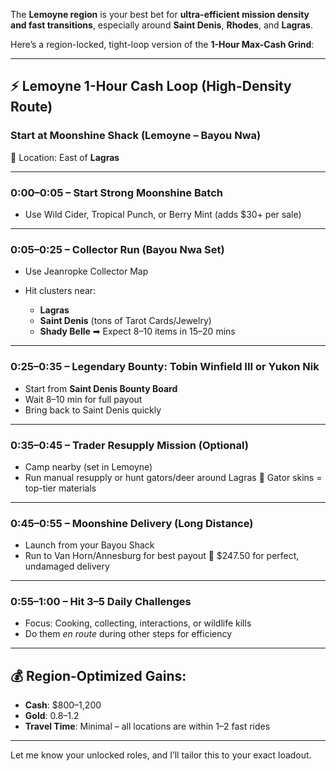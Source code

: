 The **Lemoyne region** is your best bet for **ultra-efficient mission density and fast transitions**, especially around **Saint Denis**, **Rhodes**, and **Lagras**.

Here’s a region-locked, tight-loop version of the **1-Hour Max-Cash Grind**:

---

## ⚡ **Lemoyne 1-Hour Cash Loop (High-Density Route)**

### **Start at Moonshine Shack (Lemoyne – Bayou Nwa)**

📍 Location: East of **Lagras**

---

### **0:00–0:05** – Start **Strong Moonshine Batch**

* Use Wild Cider, Tropical Punch, or Berry Mint (adds \$30+ per sale)

---

### **0:05–0:25** – **Collector Run (Bayou Nwa Set)**

* Use Jeanropke Collector Map
* Hit clusters near:

  * **Lagras**
  * **Saint Denis** (tons of Tarot Cards/Jewelry)
  * **Shady Belle**
    ➡ Expect 8–10 items in 15–20 mins

---

### **0:25–0:35** – **Legendary Bounty: Tobin Winfield III or Yukon Nik**

* Start from **Saint Denis Bounty Board**
* Wait 8–10 min for full payout
* Bring back to Saint Denis quickly

---

### **0:35–0:45** – **Trader Resupply Mission (Optional)**

* Camp nearby (set in Lemoyne)
* Run manual resupply or hunt gators/deer around Lagras
  🦌 Gator skins = top-tier materials

---

### **0:45–0:55** – **Moonshine Delivery (Long Distance)**

* Launch from your Bayou Shack
* Run to Van Horn/Annesburg for best payout
  💸 \$247.50 for perfect, undamaged delivery

---

### **0:55–1:00** – Hit 3–5 **Daily Challenges**

* Focus: Cooking, collecting, interactions, or wildlife kills
* Do them *en route* during other steps for efficiency

---

## 💰 Region-Optimized Gains:

* **Cash**: \$800–1,200
* **Gold**: 0.8–1.2
* **Travel Time**: Minimal – all locations are within 1–2 fast rides

---

Let me know your unlocked roles, and I’ll tailor this to your exact loadout.
